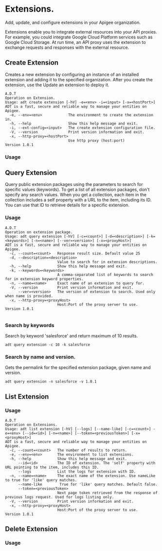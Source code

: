 # Extensions.

Add, update, and configure extensions in your Apigee organization.

Extensions enable you to integrate external resources into your API proxies. For example, you could integrate Google Cloud Platform services such as Google Cloud Storage. At run time, an API proxy uses the extension to exchange requests and responses with the external resource.

## Create Extension

Creates a new extension by configuring an instance of an installed extension and adding it to the specified organization. After you create the extension, use the Update an extension to deploy it.

```
A.D.T
Operation on Extension.
Usage: adt create extension [-hV] -e=<env> -i=<input> [-x=<hostPort>]
ADT is a fast, secure and reliable way to manage your entities on Apigee.
  -e, --env=<env>            The environment to create the extension in.
  -h, --help                 Show this help message and exit.
  -i, --ext-config=<input>   The create extension configuration file.
  -V, --version              Print version information and exit.
  -x, --http-proxy=<hostPort>
                             Use http proxy (host:port)
Version 1.0.1
```

### Usage

## Query Extension

Query public extension packages using the parameters to search for specific values (keywords). To get a list of all extension packages, don't specify any search values. When you get a collection, each item in the collection includes a self property with a URL to the item, including its ID. You can use that ID to retrieve details for a specific extension.
### Usage 
```
A.D.T
Operation on extension package.
Usage: adt query extension [-hV] [-c=<count>] [-d=<description>] [-k=<keywords>] [-n=<name>] [--ver=<version>] [-x=<proxyHost>]
ADT is a fast, secure and reliable way to manage your entities on Apigee.
  -c, --count=<count>   Response result size. Default value 25
  -d, --description=<description>
                        Value to search for in extension descriptions.
  -h, --help            Show this help message and exit.
  -k, --keywords=<keywords>
                        A comma-separated list of keywords to search for in extension keyword properties.
  -n, --name=<name>     Exact name of an extension to query for.
  -V, --version         Print version information and exit.
      --ver=<version>   The version of extension to search. Used only when name is provided.
  -x, --http-proxy=<proxyHost>
                        Host:Port of the proxy server to use.
Version 1.0.1


```

### Search by keywords 
Search by keyword 'salesforce' and return maximum of 10 results.

```
adt query extension -c 10 -k salesforce
```

### Search by name and version.
Gets the permalink for the specified extension package, given name and version.

```
adt query extension -n salesforce -v 1.0.1
```



## List Extension



### Usage

```
A.D.T
Operation on Extensions.
Usage: adt list extension [-hV] [--logs] [--name-like] [-c=<count>] -e=<env> [--id=<id>] [-n=<name>] [--token=<previousToken>] [-x=<proxyHost>]
ADT is a fast, secure and reliable way to manage your entities on Apigee.
  -c, --count=<count>   The number of results to return.
  -e, --env=<env>       The environment to list extensions.
  -h, --help            Show this help message and exit.
      --id=<id>         The ID of extension. The 'self' property with URL pointing to the item, includes this ID.
      --logs            List the logs for extension with ID.
  -n, --name=<name>     The exact name of the extension. Use nameLike to true for 'like' query matches.
      --name-like        True for 'like' query matches. Default false.
      --token=<previousToken>
                        Next page token retrieved from the response of previous logs request. Used for logs listing only.
  -V, --version         Print version information and exit.
  -x, --http-proxy=<proxyHost>
                        Host:Port of the proxy server to use.
Version 1.0.1

```



## Delete Extension

### Usage